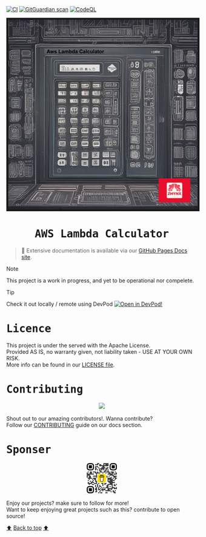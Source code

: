 [![CI](https://github.com/zmynx/aws-lambda-calculator/actions/workflows/ci.yaml/badge.svg?branch=main)](https://github.com/zmynx/aws-lambda-calculator/actions/workflows/ci.yaml)
[![GitGuardian scan](https://github.com/zmynx/aws-lambda-calculator/actions/workflows/gitguardian.yaml/badge.svg)](https://github.com/zmynx/aws-lambda-calculator/actions/workflows/gitguardian.yaml)
[![CodeQL](https://github.com/zmynx/aws-lambda-calculator/actions/workflows/github-code-scanning/codeql/badge.svg)](https://github.com/zmynx/aws-lambda-calculator/actions/workflows/github-code-scanning/codeql)

<a name="top"></a>

<p align="center">
<img src="./site/app/assets/IMG_0416.PNG" alt="aws-lambda-calculator" height="500" width="500" border="5"/>
</p>
<h1 align="center"><samp> AWS Lambda Calculator</samp></h1>

> 📄 Extensive documentation is available via our [GitHub Pages Docs site](https://zmynx.github.io/aws-lambda-calculator/).

> [!NOTE]
> This project is a work in progress, and yet to be operational nor compelete.

> [!TIP]
> Check it out locally / remote using DevPod [![Open in DevPod!](https://devpod.sh/assets/open-in-devpod.svg)](https://devpod.sh/open#https://github.com/zmynx/aws-lambda-calculator)

<h1 align="left"><samp>Licence</samp></h1>

This project is under the served with the Apache License.\
Provided AS IS, no warranty given, not liability taken - USE AT YOUR OWN RISK.\
More info can be found in our [LICENSE file](./LICENSE).

<h1 align="left"><samp>Contributing</samp></h1>

<p align="center">
<a href="https://github.com/zmynx/aws-lambda-calculator/graphs/contributors">
<img src="https://contrib.rocks/image?repo=zmynx/aws-lambda-calculator" />
</a>
</p>

Shout out to our amazing contributors!. Wanna contribute?\
Follow our [CONTRIBUTING](./docs/CONTRIBUTING) guide on our docs section.

<h1 align="left"><samp>Sponser</samp></h1>
<p align="center">
<img src="./site/app/assets/bmc_qr.png" alt="buy-me-a-coffee-qr-code" style="width:80px;height:80px;"></a>
</p>

Enjoy our projects? make sure to follow for more!\
Want to keep enjoying great projects such as this? contribute to open source!

[:arrow_up:](#top) [Back to top](#top) [:arrow_up:](#top)
